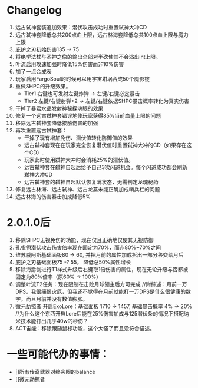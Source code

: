 # Changelog
1. 远古弑神套装追加效果：潜伏攻击成功时重置弑神大冲CD
2. 远古弑神套降低总共200点血上限，远古林海套降低总共100点血上限与魔力上限
3. 庇护之刃初始伤害135 -> 75
4. 将绝学法杖与圣神之像的输出全部对半砍使其不会溢出int上限。
5. 叶流启用攻速加强时降低15%伤害而非10%伤害
6. 加了一点合成表
7. 玩家启用FargoSoul的时候可以用宇宙坩埚合成50个魔影锭
8. 重做SHPC的升级效果。
    - Tier1 右键也可发射左键炸弹 -> 左键/右键必定暴击
    - Tier2 左键/右键射弹+2 -> 左键/右键依据SHPC暴击概率转化为真实伤害
9. 干掉了暴君水晶发射神秘探魂眼的效果
10. 修复一个远古弑神套错误地使玩家获得85%当前血量上限的问题
11. 移除远古弑神套降低接触伤害的加强
12. 再次重置远古弑神套：
    - 干掉了现有增加免伤、潜伏值转化防御值的效果
    - 远古弑神套现在在玩家完全恢复潜伏值时重置弑神大冲的CD（如果存在这个CD）.
    - 玩家此时使用弑神大冲时会消耗25%的潜伏值。
    - 远古弑神套在弑神自起后给予自己3次闪避机会。每个闪避成功都会刷新弑神大冲CD
    - 远古弑神套的弑神自起默认恢复满状态，无需判定龙魂秘药
13. 修复远古林海、远古弑神、远古龙蒿未能正确加成哨兵栏的问题
14. 远古林海的伤害暴击加成降低5%
# 2.0.1.0后
1. 移除SHPC无视免伤的功能，现在仅且正确地仅使其无视防御
2. 孔雀翎潜伏攻击伤害倍率现在固定为70%，而非80%~70%之间
3. 维苏威阿斯基础面板80 -> 60, 并把月前的属性加成拆出一部分移交给月后
4. 庇护之刃基础面板75 -? 55， 降低总50%属性增长
5. 移除海爵剑进行T1样式升级后右键取1倍伤害的属性，现在无论升级与否都被固定为80%倍率（原60% -> 100%）
6. 调整叶流T2任务：现在限制在击败月球领主后方可完成
//附综述：月前一万DPS。我很痛恨灾厄，但我还不觉得在月前就能打一万DPS是什么很健康的数字。而且月前并没有数值膨胀。
7. 微元劫掠者 开启ExoLore：基础面板 1710 -> 1457, 基础暴击概率 4% -> 20%
//为什么这个东西开启Lore后能在25%伤害加成与125潜伏条的情况下搭配纳米技术能打出几乎40w的秒伤？
8. ACT宙能：移除跟随鼠标功能，这个太怪了而且没符合描述。

# 一些可能代办的事情：
- []所有传奇武器对终灾眼的balance
- []微元劫掠者